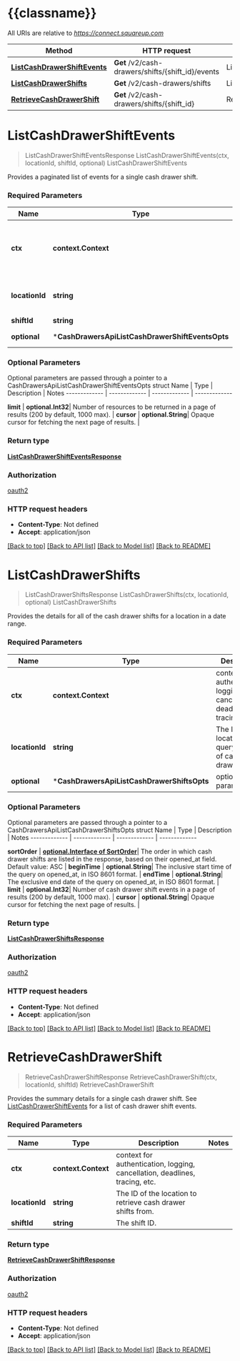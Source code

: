 # {{classname}}

All URIs are relative to *https://connect.squareup.com*

Method | HTTP request | Description
------------- | ------------- | -------------
[**ListCashDrawerShiftEvents**](CashDrawersApi.md#ListCashDrawerShiftEvents) | **Get** /v2/cash-drawers/shifts/{shift_id}/events | ListCashDrawerShiftEvents
[**ListCashDrawerShifts**](CashDrawersApi.md#ListCashDrawerShifts) | **Get** /v2/cash-drawers/shifts | ListCashDrawerShifts
[**RetrieveCashDrawerShift**](CashDrawersApi.md#RetrieveCashDrawerShift) | **Get** /v2/cash-drawers/shifts/{shift_id} | RetrieveCashDrawerShift

# **ListCashDrawerShiftEvents**
> ListCashDrawerShiftEventsResponse ListCashDrawerShiftEvents(ctx, locationId, shiftId, optional)
ListCashDrawerShiftEvents

Provides a paginated list of events for a single cash drawer shift.

### Required Parameters

Name | Type | Description  | Notes
------------- | ------------- | ------------- | -------------
 **ctx** | **context.Context** | context for authentication, logging, cancellation, deadlines, tracing, etc.
  **locationId** | **string**| The ID of the location to list cash drawer shifts for. | 
  **shiftId** | **string**| The shift ID. | 
 **optional** | ***CashDrawersApiListCashDrawerShiftEventsOpts** | optional parameters | nil if no parameters

### Optional Parameters
Optional parameters are passed through a pointer to a CashDrawersApiListCashDrawerShiftEventsOpts struct
Name | Type | Description  | Notes
------------- | ------------- | ------------- | -------------


 **limit** | **optional.Int32**| Number of resources to be returned in a page of results (200 by default, 1000 max). | 
 **cursor** | **optional.String**| Opaque cursor for fetching the next page of results. | 

### Return type

[**ListCashDrawerShiftEventsResponse**](ListCashDrawerShiftEventsResponse.md)

### Authorization

[oauth2](../README.md#oauth2)

### HTTP request headers

 - **Content-Type**: Not defined
 - **Accept**: application/json

[[Back to top]](#) [[Back to API list]](../README.md#documentation-for-api-endpoints) [[Back to Model list]](../README.md#documentation-for-models) [[Back to README]](../README.md)

# **ListCashDrawerShifts**
> ListCashDrawerShiftsResponse ListCashDrawerShifts(ctx, locationId, optional)
ListCashDrawerShifts

Provides the details for all of the cash drawer shifts for a location in a date range.

### Required Parameters

Name | Type | Description  | Notes
------------- | ------------- | ------------- | -------------
 **ctx** | **context.Context** | context for authentication, logging, cancellation, deadlines, tracing, etc.
  **locationId** | **string**| The ID of the location to query for a list of cash drawer shifts. | 
 **optional** | ***CashDrawersApiListCashDrawerShiftsOpts** | optional parameters | nil if no parameters

### Optional Parameters
Optional parameters are passed through a pointer to a CashDrawersApiListCashDrawerShiftsOpts struct
Name | Type | Description  | Notes
------------- | ------------- | ------------- | -------------

 **sortOrder** | [**optional.Interface of SortOrder**](.md)| The order in which cash drawer shifts are listed in the response, based on their opened_at field. Default value: ASC | 
 **beginTime** | **optional.String**| The inclusive start time of the query on opened_at, in ISO 8601 format. | 
 **endTime** | **optional.String**| The exclusive end date of the query on opened_at, in ISO 8601 format. | 
 **limit** | **optional.Int32**| Number of cash drawer shift events in a page of results (200 by default, 1000 max). | 
 **cursor** | **optional.String**| Opaque cursor for fetching the next page of results. | 

### Return type

[**ListCashDrawerShiftsResponse**](ListCashDrawerShiftsResponse.md)

### Authorization

[oauth2](../README.md#oauth2)

### HTTP request headers

 - **Content-Type**: Not defined
 - **Accept**: application/json

[[Back to top]](#) [[Back to API list]](../README.md#documentation-for-api-endpoints) [[Back to Model list]](../README.md#documentation-for-models) [[Back to README]](../README.md)

# **RetrieveCashDrawerShift**
> RetrieveCashDrawerShiftResponse RetrieveCashDrawerShift(ctx, locationId, shiftId)
RetrieveCashDrawerShift

Provides the summary details for a single cash drawer shift. See [ListCashDrawerShiftEvents](#endpoint-CashDrawers-ListCashDrawerShiftEvents) for a list of cash drawer shift events.

### Required Parameters

Name | Type | Description  | Notes
------------- | ------------- | ------------- | -------------
 **ctx** | **context.Context** | context for authentication, logging, cancellation, deadlines, tracing, etc.
  **locationId** | **string**| The ID of the location to retrieve cash drawer shifts from. | 
  **shiftId** | **string**| The shift ID. | 

### Return type

[**RetrieveCashDrawerShiftResponse**](RetrieveCashDrawerShiftResponse.md)

### Authorization

[oauth2](../README.md#oauth2)

### HTTP request headers

 - **Content-Type**: Not defined
 - **Accept**: application/json

[[Back to top]](#) [[Back to API list]](../README.md#documentation-for-api-endpoints) [[Back to Model list]](../README.md#documentation-for-models) [[Back to README]](../README.md)

